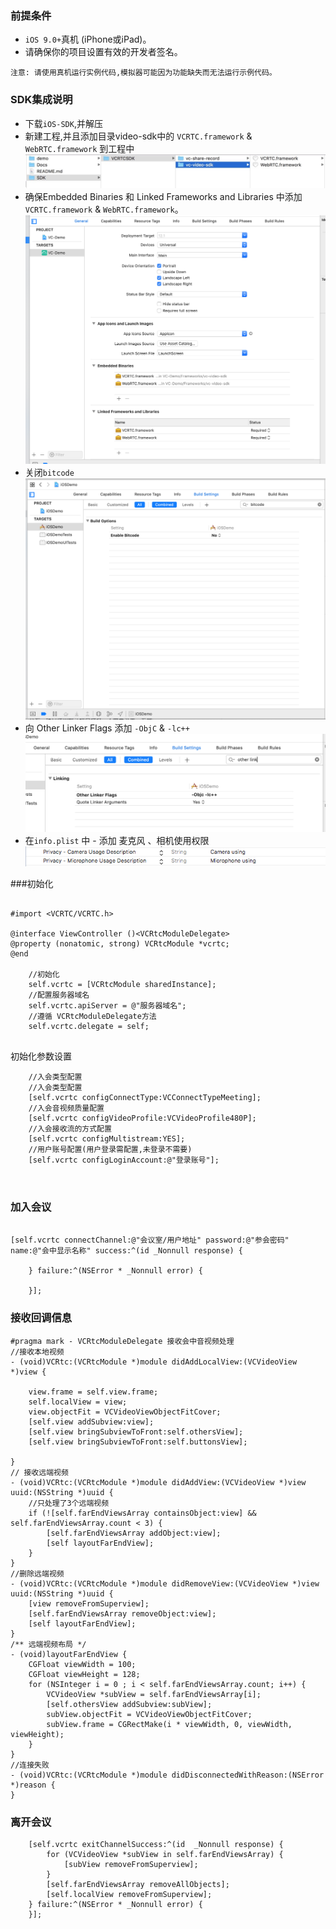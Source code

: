 ### 前提条件

- `iOS 9.0+`真机 (iPhone或iPad)。
- 请确保你的项目设置有效的开发者签名。
```
注意: 请使用真机运行实例代码,模拟器可能因为功能缺失而无法运行示例代码。
```

### SDK集成说明

- 下载` iOS-SDK `,并解压
- 新建工程,并且添加目录video-sdk中的 `VCRTC.framework` & ` WebRTC.framework` 到工程中
![](../_images/ios/WechatIMG611.jpeg)
- 确保Embedded Binaries 和 Linked Frameworks and Libraries 中添加 `VCRTC.framework` & `WebRTC.framework`。
![](../_images/ios/2.png)
- 关闭`bitcode `
![](../_images/ios/3.png)
- 向 Other Linker Flags 添加 `-ObjC` & `-lc++`
![](../_images/ios/4.png)
- 在`info.plist` 中 - 添加 麦克风 、相机使用权限![](https://raw.githubusercontent.com/zijingcloud/iOS-SDK/master/Docs/images/vcrtc_install_privacy.png)



###初始化


```objc

#import <VCRTC/VCRTC.h>

@interface ViewController ()<VCRtcModuleDelegate>
@property (nonatomic, strong) VCRtcModule *vcrtc;
@end

    //初始化
    self.vcrtc = [VCRtcModule sharedInstance];
    //配置服务器域名
    self.vcrtc.apiServer = @"服务器域名";
    //遵循 VCRtcModuleDelegate方法
    self.vcrtc.delegate = self;
   
```

初始化参数设置

```objc   
    //入会类型配置
    //入会类型配置
    [self.vcrtc configConnectType:VCConnectTypeMeeting];
    //入会音视频质量配置
    [self.vcrtc configVideoProfile:VCVideoProfile480P];
    //入会接收流的方式配置
    [self.vcrtc configMultistream:YES];
    //用户账号配置(用户登录需配置,未登录不需要)
    [self.vcrtc configLoginAccount:@"登录账号"];



```
### 加入会议

```objc
  
[self.vcrtc connectChannel:@"会议室/用户地址" password:@"参会密码" name:@"会中显示名称" success:^(id _Nonnull response) {
        
    } failure:^(NSError * _Nonnull error) {
 
    }];
```

### 接收回调信息

```objc
#pragma mark - VCRtcModuleDelegate 接收会中音视频处理
//接收本地视频
- (void)VCRtc:(VCRtcModule *)module didAddLocalView:(VCVideoView *)view {
    
    view.frame = self.view.frame;
    self.localView = view;
    view.objectFit = VCVideoViewObjectFitCover;
    [self.view addSubview:view];
    [self.view bringSubviewToFront:self.othersView];
    [self.view bringSubviewToFront:self.buttonsView];
    
}
// 接收远端视频
- (void)VCRtc:(VCRtcModule *)module didAddView:(VCVideoView *)view uuid:(NSString *)uuid {
    //只处理了3个远端视频
    if (![self.farEndViewsArray containsObject:view] && self.farEndViewsArray.count < 3) {
        [self.farEndViewsArray addObject:view];
        [self layoutFarEndView];
    }
}
//删除远端视频
- (void)VCRtc:(VCRtcModule *)module didRemoveView:(VCVideoView *)view uuid:(NSString *)uuid {
    [view removeFromSuperview];
    [self.farEndViewsArray removeObject:view];
    [self layoutFarEndView];
}
/** 远端视频布局 */
- (void)layoutFarEndView {
    CGFloat viewWidth = 100;
    CGFloat viewHeight = 128;
    for (NSInteger i = 0 ; i < self.farEndViewsArray.count; i++) {
        VCVideoView *subView = self.farEndViewsArray[i];
        [self.othersView addSubview:subView];
        subView.objectFit = VCVideoViewObjectFitCover;
        subView.frame = CGRectMake(i * viewWidth, 0, viewWidth, viewHeight);
    }
}
//连接失败
- (void)VCRtc:(VCRtcModule *)module didDisconnectedWithReason:(NSError *)reason {
}
```

### 离开会议

```objc
    [self.vcrtc exitChannelSuccess:^(id  _Nonnull response) {
        for (VCVideoView *subView in self.farEndViewsArray) {
            [subView removeFromSuperview];
        }
        [self.farEndViewsArray removeAllObjects];
        [self.localView removeFromSuperview];
    } failure:^(NSError * _Nonnull error) {
    }];
```

